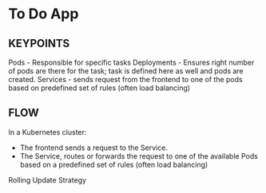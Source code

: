 # To Do App

## KEYPOINTS
Pods - Responsible for specific tasks
Deployments - Ensures right number of pods are there for the task; task is defined here as well and pods are created.
Services - sends request from the frontend to one of the pods based on predefined set of rules (often load balancing)

## FLOW
In a Kubernetes cluster:
- The frontend sends a request to the Service.
- The Service, routes or forwards the request to one of the available Pods based on a predefined set of rules (often load balancing)

Rolling Update Strategy